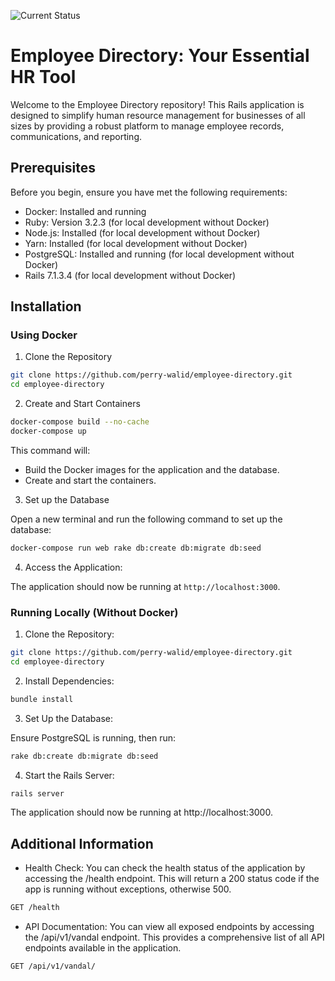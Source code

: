 
![Current Status](https://github.com/perry-walid/employee_directory/actions/workflows/github-actions-demo.yml/badge.svg)

# Employee Directory: Your Essential HR Tool

Welcome to the Employee Directory repository! This Rails application is designed to simplify human resource management for businesses of all sizes by providing a robust platform to manage employee records, communications, and reporting.

## Prerequisites

Before you begin, ensure you have met the following requirements:

- Docker: Installed and running
- Ruby: Version 3.2.3 (for local development without Docker)
- Node.js: Installed (for local development without Docker)
- Yarn: Installed (for local development without Docker)
- PostgreSQL: Installed and running (for local development without Docker)
- Rails 7.1.3.4 (for local development without Docker)

## Installation
### Using Docker

1. Clone the Repository

```bash
git clone https://github.com/perry-walid/employee-directory.git
cd employee-directory
```

2. Create and Start Containers

```bash
docker-compose build --no-cache
docker-compose up
```

This command will:

- Build the Docker images for the application and the database.
- Create and start the containers.

3. Set up the Database

Open a new terminal and run the following command to set up the database:

```bash
docker-compose run web rake db:create db:migrate db:seed
```

4. Access the Application:

The application should now be running at `http://localhost:3000`.

### Running Locally (Without Docker)

1. Clone the Repository:

```bash
git clone https://github.com/perry-walid/employee-directory.git
cd employee-directory
```

2. Install Dependencies:

```bash
bundle install
```

3. Set Up the Database:

Ensure PostgreSQL is running, then run:

```bash
rake db:create db:migrate db:seed
```

4. Start the Rails Server:

```bash
rails server
```

The application should now be running at http://localhost:3000.

## Additional Information
- Health Check: You can check the health status of the application by accessing the /health endpoint. This will return a 200 status code if the app is running without exceptions, otherwise 500.

```bash
GET /health
```

- API Documentation: You can view all exposed endpoints by accessing the /api/v1/vandal endpoint. This provides a comprehensive list of all API endpoints available in the application.

```bash
GET /api/v1/vandal/
```